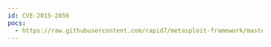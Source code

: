```yaml
---
id: CVE-2015-2856
pocs:
  - https://raw.githubusercontent.com/rapid7/metasploit-framework/master/modules/auxiliary/scanner/http/accellion_fta_statecode_file_read.rb
---
```

